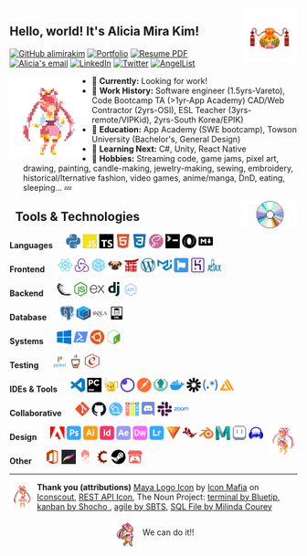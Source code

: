 <img src="icons/_pouch.png" align="right" title="" width="96">

## Hello, world! It's Alicia Mira Kim!
<!-- TODO: Badges, picture, project previews/links -->

[![GitHub alimirakim](https://img.shields.io/github/followers/alimirakim?label=follow&style=social)](https://github.com/alimirakim)
[![Portfolio](https://img.shields.io/badge/-❤_Portfolio-f58?style=flat-square&logo=a&logoColor=white&link=https://alimirakim.github.io/)](https://alimirakim.github.io)
<a href="Alicia-Mira-Kim_Resume.pdf" download>![Resume PDF](https://img.shields.io/badge/-Resume-f00?style=flat-square&logo=adobe-acrobat-reader&logoColor=white)</a>
[![Alicia's email](https://img.shields.io/badge/email-f4b400?style=flat-square&logo=gmail&logoColor=black&link=mailto:alicia.mira.kim@gmail.com)](mailto:alicia.mira.kim@gmail.com)
[![LinkedIn](https://img.shields.io/badge/-LinkedIn-0077b5?style=flat-square&logo=Linkedin&logoColor=white&link=https://www.linkedin.com/in/alicia-mira-kim-416a0a41)](https://www.linkedin.com/in/alicia-mira-kim-416a0a41)
[![Twitter](https://img.shields.io/badge/-Twitter-1da1f2?style=flat-square&logo=Twitter&logoColor=white&link=https://twitter.com/alimirakim)](https://twitter.com/alimirakim)
[![AngelList](https://img.shields.io/badge/-AngelList-black?style=flat-square&logo=AngelList&logoColor=white&link=https://angel.co/u/alicia-mira-kim)](https://angel.co/u/alicia-mira-kim)
<!-- [![Blog](https://img.shields.io/badge/-Blog-21759b?style=flat-square&logo=WordPress&logoColor=white&link=https://aliciamirakim.com/)](https://aliciamirakim.com) -->

<img src="icons/_pygma.gif" align="left">

- 💬 **Currently:** Looking for work!
- 💼 **Work History:** Software engineer (1.5yrs-Vareto), Code Bootcamp TA (>1yr-App Academy) CAD/Web Contractor (2yrs-OSI), ESL Teacher (3yrs-remote/VIPKid), 2yrs-South Korea/EPIK) 
- 🍎 **Education:** App Academy (SWE bootcamp), Towson University (Bachelor's, General Design)
- 🌱 **Learning Next:** C#, Unity, React Native
- 🎨 **Hobbies:** Streaming code, game jams, pixel art, drawing, painting, candle-making, jewelry-making, sewing, embroidery, historical/lternative fashion, video games, anime/manga, DnD, eating, sleeping... 💤


<!-- --- -->

<!-- <img src="icons/_knife.gif" align="left" title="" width="140px"> -->
<img src="icons/_cd.png" align="right" height="48px">


## &nbsp;&nbsp;Tools & Technologies

<!-- <div style="clear: both"><br></div> -->

**Languages**
  &nbsp;&nbsp;&nbsp;&nbsp; 
  <img src="icons/python.svg" alt="Python icon" title="Python" width="25" height="25">
  <img src="icons/javascript.svg" alt="JavaScript icon" title="JavaScript" width="25" height="25">
  <img src="icons/typescript.svg" alt="TypeScript icon" title="TypeScript" width="25" height="25">
  <img src="icons/html5.svg" alt="HTML5 icon" title="HTML5" width="25" height="25">
  <img src="icons/css3.svg" alt="CSS3 icon" title="CSS3" width="25" height="25">
  <img src="icons/sass.svg" alt="SASS icon" title="SASS" width="25" height="25">
  <img src="icons/cli.svg" alt="CLI icon" title="CLI" width="25" height="25">
  <img src="icons/json.svg" alt="JSON icon" title="JSON" width="25" height="25">
  <img src="icons/markdown.svg" alt="Markdown icon" title="Markdown" width="25" height="25">

**Frontend** 
  &nbsp;&nbsp;&nbsp;&nbsp; 
  <img src="icons/react.svg" alt="React icon" title="React" width="25" height="25">
  <img src="icons/redux.svg" alt="Redux icon" title="Redux" width="25" height="25">
  <img src="icons/webpack.svg" alt="Webpack icon" title="Webpack" width="25" height="25">
  <img src="icons/pug.svg" alt="Pug icon" title="Pug" width="25" height="25">
  <img src="icons/jinja.svg" alt="Jinja2 icon" title="Jinja2" width="25" height="25">
  <img src="icons/wordpress.svg" alt="WordPress icon" title="WordPress" width="25" height="25">
  <img src="icons/material-ui.svg" alt="Material-UI icon" title="Material-UI" width="25" height="25">
  <img src="icons/fontawesome.svg" alt="Font Awesome icon" title="Font Awesome" width="25" height="25">
  <img src="icons/heroku.svg" alt="Heroku icon" title="Heroku" width="25" height="25">
  <img src="icons/ajax.svg" alt="AJAX icon" title="AJAX" width="25" height="25">

**Backend** 
  &nbsp;&nbsp;&nbsp;&nbsp; 
  <img src="icons/flask.svg" alt="Flask icon" title="Flask" width="25" height="25">
  <img src="icons/node-dot-js.svg" alt="Node.js icon" title="Node.js" width="25" height="25">
  <img src="icons/express.svg" alt="Express icon" title="Express" width="25" height="25">
  <img src="icons/django.svg" alt="Django icon" title="Django" width="25" height="25">
  <img src="icons/restapi.svg" alt="RESTful API icon" title="RESTful API" width="25" height="25">

**Database** 
  &nbsp;&nbsp;&nbsp;&nbsp; 
  <img src="icons/postgresql.svg" alt="PostgreSQL icon" title="PostgreSQL" width="25" height="25">
  <img src="icons/sequelize.svg" alt="Sequelize icon" title="Sequelize" width="25" height="25">
  <img src="icons/sqlalchemy.svg" alt="SQLAlchemy icon" title="SQLAlchemy" width="25" height="25">
  <img src="icons/sqlb.svg" alt="SQL icon" title="SQL" width="25" height="25">

**Systems** 
  &nbsp;&nbsp;&nbsp;&nbsp; 
  <img src="icons/windows.svg" alt="Windows OS icon" title="Windows OS" width="25" height="25">
  <img src="icons/powershell.svg" alt="Powershell icon" title="Powershell" width="25" height="25">
  <img src="icons/ubuntu.svg" alt="Ubuntu icon" title="Ubuntu" width="25" height="25">
  <img src="icons/gnubash.svg" alt="GNU Bash icon" title="GNU Bash" width="25" height="25">
  
**Testing**
  &nbsp;&nbsp;&nbsp;&nbsp; 
  <img src="icons/pytest.svg" alt="Pytest icon" title="Pytest" width="25" height="25">
  <img src="icons/mocha.svg" alt="Mocha icon" title="Mocha" width="25" height="25">
  <img src="icons/chai.svg" alt="Chai icon" title="Chai" width="25" height="25">
  <!-- <img src="icons/jest.svg" alt=" icon" title="" width="25" height="25"> -->
  <!-- <img src="icons/cypress.svg" alt=" icon" title="" width="25" height="25"> -->

**IDEs & Tools** 
  &nbsp;&nbsp;&nbsp;&nbsp; 
  <img src="icons/visualstudiocode.svg" alt="Visual Studio Code icon" title="Visual Studio Code" width="25" height="25">
  <img src="icons/pycharm.svg" alt="PyCharm icon" title="PyCharm" width="25" height="25">
  <img src="icons/geany.svg" alt="Geany icon" title="Geany" width="25" height="25">
  <img src="icons/insomnia.svg" alt="Insomnia icon" title="Insomnia" width="25" height="25">
  <img src="icons/postman.svg" alt="Postman icon" title="Postman" width="25" height="25">
  <img src="icons/gitkraken.svg" alt="GitKraken icon" title="GitKraken" width="25" height="25">
  <img src="icons/docker.svg" alt="Docker icon" title="Docker" width="25" height="25">
  <img src="icons/jsonwebtokens.svg" alt="JSON Web Tokens icon" title="JSON Web Tokens" width="25" height="25">
  <img src="icons/regex.svg" alt="Regex icon" title="Regex" width="25" height="25">
  <img src="icons/awsamplify.svg" alt="AWS Amplify icon" title="AWS Amplify" width="25" height="25">
  <!-- <img src="icons/aws.svg" alt="AWS icon" title="AWS" width="25" height="25"> -->



**Collaborative** 
  &nbsp;&nbsp;&nbsp;&nbsp; 
  <img src="icons/git.svg" alt="Git icon" title="Git" width="25" height="25">
  <img src="icons/github.svg" alt="GitHub icon" title="GitHub" width="25" height="25">
  <img src="icons/agile.svg" alt="Agile/Scrum icon" title="Agile/Scrum" width="25" height="25">
  <img src="icons/kanban.svg" alt="Kanban icon" title="Kanban" width="25" height="25">
  <img src="icons/discord.svg" alt="Discord icon" title="Discord" width="25" height="25">
  <img src="icons/slack.svg" alt="Slack icon" title="Slack" width="25" height="25">
  <img src="icons/zoom.svg" alt="Zoom icon" title="Zoom" width="25" height="25">

<img src="icons/_pygmaiso.png" align="right" title="" width="50">

**Design** 
  &nbsp;&nbsp;&nbsp;&nbsp; 
  <img src="icons/adobe.svg" alt="Adobe icon" title="Adobe" width="25" height="25">
  <img src="icons/adobephotoshop.svg" alt="Adobe Photoshop icon" title="Adobe Photoshop" width="25" height="25">
  <img src="icons/adobeillustrator.svg" alt="Adobe Illustrator icon" title="Adobe Illustrator" width="25" height="25">
  <img src="icons/adobeindesign.svg" alt="Adobe InDesign icon" title="Adobe InDesign" width="25" height="25">
  <img src="icons/adobeaftereffects.svg" alt="Adobe AfterEffects icon" title="Adobe AfterEffects" width="25" height="25">
  <img src="icons/adobedreamweaver.svg" alt="Adobe Dreamweaver icon" title="Adobe Dreamweaver" width="25" height="25">
  <img src="icons/adobelightroom.svg" alt="Adobe Lightroom icon" title="Adobe Lightroom" width="25" height="25">
  <img src="icons/hitfilmexpress.png" alt="HitFilm Express icon" title="HitFilm Express" width="25" height="25">
  <img src="icons/rhinoceros.svg" alt="Rhinoceros 3D icon" title="Rhinoceros 3D" width="25" height="25">
  <img src="icons/blender.svg" alt="Blender 3D icon" title="Blender 3D" width="25" height="25">
  <img src="icons/maya.svg" alt="Maya icon" title="Maya" width="25" height="25">
  <img src="icons/aseprite.svg" alt="Aseprite icon" title="Aseprite" width="25" height="25">
  <img src="icons/audacity.svg" alt="Audacity icon" title="Audacity" width="25" height="25">
  <!-- <img src="icons/affinity.svg" alt="Affinity icon" title="" width="25" height="25">
  <img src="icons/affinitydesigner.svg" alt="Affinity Designer icon" title="" width="25" height="25">
  <img src="icons/affinityphoto.svg" alt="Affinity Photo icon" title="" width="25" height="25">
  <img src="icons/affinitypublisher.svg" alt="Affinity Publisher icon" title="" width="25" height="25"> -->

**Other** 
  &nbsp;&nbsp;&nbsp;&nbsp; 
  <img src="icons/microsoftoffice.svg" alt="Microsoft Office icon" title="Microsoft Office" width="25" height="25">
  <img src="icons/procreate.webp" alt="Procreate icon" title="Procreate" width="25" height="25">
  <img src="icons/renpy.svg" alt="Ren'Py icon" title="Ren'Py" width="25" height="25">
  <img src="icons/stencyl.svg" alt="Stencyl icon" title="Stencyl" width="25" height="25">
  <img src="icons/steam.svg" alt="Steamworks icon" title="Steamworks" width="25" height="25">
  <img src="icons/itch-dot-io.svg" alt="itch.io icon" title="itch.io" width="25" height="25">

<!-- <img src="icons/jest.svg" alt=" icon" title="" width="25" height="25">
<img src="icons/typescript.svg" alt=" icon" title="" width="25" height="25">
<img src="icons/handshake.svg" alt=" icon" title="" width="25" height="25">
<img src="icons/next-js.svg" alt=" icon" title="" width="25" height="25">
<img src="icons/c-sharp.svg" alt=" icon" title="" width="25" height="25">
<img src="icons/.svg" alt=" icon" title="" width="25" height="25">
<img src="icons/.svg" alt=" icon" title="" width="25" height="25">
<img src="icons/.svg" alt=" icon" title="" width="25" height="25">
<img src="icons/.svg" alt=" icon" title="" width="25" height="25">
<img src="icons/.svg" alt=" icon" title="" width="25" height="25">
 -->

<!-- 
### Currently working on:
-----------------------------

| Rebuild Coven | Clean up Chronicles/NPSeed | Polish Persistamp | Afterwards |
|---------------|----------------------------|-------------------|------------|
| Layout        | Debugging                  | Styling touchups  | Polish     |
| High-level styling (fonts, key colors, global rules) | Navigation/instructions | Drag-n-drop | Web Design 101 Site |
| Functionality | Seeder data | Debugging, styling, READMEs, etc  | GenieBot Site
| Seeder data   | | | a/A Curriculum Review |
| Portfolio+README update/Postmortem | | | Learn new tech (NextJS, Native | 
-->


---------------------------------

<img src="icons/_minipygma.png" align="left"> 

**Thank you (attributions)**  <a href="https://iconscout.com/icons/maya" target="_blank">Maya Logo Icon</a> by <a href="https://iconscout.com/contributors/icon-mafia">Icon Mafia</a> on <a href="https://iconscout.com">Iconscout</a>, [REST API Icon](https://www.visualpharm.com/free-icons/rest%20api-595b40b65ba036ed117d1778), The Noun Project: [terminal by Bluetip](https://thenounproject.com/term/terminal/334312/), [kanban by Shocho ](https://thenounproject.com/search/?q=kanban&i=3688411), [agile by SBTS](https://thenounproject.com/search/?q=agile&i=3428387), [SQL File by Milinda Courey ](https://thenounproject.com/search/?q=sql&i=237080)

<p align="center"><img src="icons/_pygmawalk.gif" align="center" title="" width="48"> We can do it!!</p>
